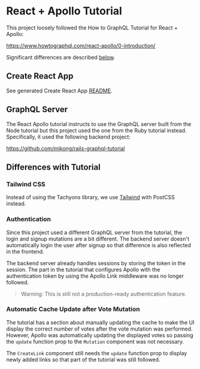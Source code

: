 # React + Apollo Tutorial

This project loosely followed the How to GraphQL Tutorial for React + Apollo:

https://www.howtographql.com/react-apollo/0-introduction/

Significant differences are described [below](#differences-with-tutorial).

## Create React App

See generated Create React App [README][cra].

## GraphQL Server

The React Apollo tutorial instructs to use the GraphQL server built from the
Node tutorial but this project used the one from the Ruby tutorial instead.
Specifically, it used the following backend project:

https://github.com/mikong/rails-graphql-tutorial

## Differences with Tutorial

### Tailwind CSS

Instead of using the Tachyons library, we use [Tailwind][tailwind] with
PostCSS instead.

### Authentication

Since this project used a different GraphQL server from the tutorial, the login
and signup mutations are a bit different. The backend server doesn't
automatically login the user after signup so that difference is also reflected
in the frontend.

The backend server already handles sessions by storing the token in the session.
The part in the tutorial that configures Apollo with the authentication token by
using the Apollo Link middleware was no longer followed.

> Warning: This is still not a production-ready authentication feature.

### Automatic Cache Update after Vote Mutation

The tutorial has a section about manually updating the cache to make the UI
display the correct number of votes after the vote mutation was performed.
However, Apollo was automatically updating the displayed votes so passing the
`update` function prop to the `Mutation` component was not necessary.

The `CreateLink` component still needs the `update` function prop to display
newly added links so that part of the tutorial was still followed.

[cra]: https://github.com/mikong/react-apollo-tutorial/blob/master/CREATE_REACT_APP.md
[tailwind]: https://tailwindcss.com/
